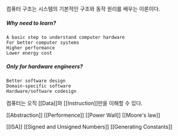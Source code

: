 컴퓨터 구조는 시스템의 기본적인 구조와 동작 원리를 배우는 이론이다.

##### Why need to learn?
	A basic step to understand computer hardware
	For better computer systems
	Higher performance
	Lower energy cost

##### Only for hardware engineers?
	Better software design
	Domain-specific software
	Hardware/software codesign

컴퓨터는 오직 [[Data]]와 [[Instruction]]만을 이해할 수 있다.

[[Abstraction]]
[[Performence]]
[[Power Wall]]
[[Moore's law]]

[[ISA]]
[[Signed and Unsigned Numbers]]
[[Generating Constants]]

